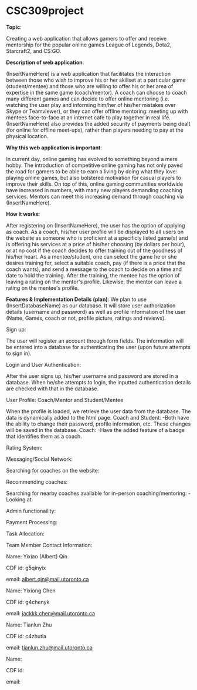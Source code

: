 # CSC309project

**Topic**:

Creating a web application that allows gamers to offer and receive mentorship for the popular online games League of Legends, Dota2, Starcraft2, and CS:GO.


**Description of web application**:

(InsertNameHere) is a web application that facilitates the interaction between those who wish to improve his or her skillset at a particular game (student/mentee) and those who are willing to offer his or her area of expertise in the same game (coach/mentor). A coach can choose to coach many different games and can decide to offer online mentoring (i.e. watching the user play and informing him/her of his/her mistakes over Skype or Teamviewer), or they can offer offline mentoring: meeting up with mentees face-to-face at an internet cafe to play together in real life. (InsertNameHere) also provides the added security of payments being dealt (for online for offline meet-ups), rather than players needing to pay at the physical location. 


**Why this web application is important**:

In current day, online gaming has evolved to something beyond a mere hobby. The introduction of competitive online gaming has not only paved the road for gamers to be able to earn a living by doing what they love: playing online games, but also bolstered motivation for casual players to improve their skills. On top of this, online gaming communities worldwide have increased in numbers, with many new players demanding coaching services. Mentors can meet this increasing demand through coaching via (InsertNameHere).


**How it works**:

After registering on (InsertNameHere), the user has the option of applying as coach. As a coach, his/her user profile will be displayed to all users on the website as someone who is proficient at a specificly listed game(s) and is offering his services at a price of his/her choosing (by dollars per hour), or at no cost if the coach decides to offer training out of the goodness of his/her heart. As a mentee/student, one can select the game he or she desires training for, select a suitable coach, pay (if there is a price that the coach wants), and send a message to the coach to decide on a time and date to hold the training. After the training, the mentee has the option of leaving a rating on the mentor's profile. Likewise, the mentor can leave a rating on the mentee's profile. 


**Features & Implementation Details (plan)**:
We plan to use (InsertDatabaseName) as our database. It will store user authorization details (username and password) as well as profile information of the user (Name, Games, coach or not, profile picture, ratings and reviews).


Sign up:

The user will register an account through form fields. The information will be entered into a database for authenticating the user (upon future attempts to sign in).

Login and User Authentication:

After the user signs up, his/her username and password are stored in a database. When he/she attempts to login, the inputted authentication details are checked with that in the database. 

User Profile: Coach/Mentor and Student/Mentee

When the profile is loaded, we retrieve the user data from the database. The data is dynamically added to the html page.
Coach and Student:
-Both have the ability to change their password, profile information, etc. These changes will be saved in the database.
Coach:
-Have the added feature of a badge that identifies them as a coach. 


Rating System:


Messaging/Social Network:


Searching for coaches on the website:


Recommending coaches:


Searching for nearby coaches available for in-person coaching/mentoring:
-Looking at 

Admin functionaility:


Payment Processing:



Task Allocation:



Team Member Contact Information:

Name: Yixiao (Albert) Qin

CDF id: g5qinyix

email: albert.qin@mail.utoronto.ca


Name: Yixiong Chen

CDF id: g4chenyk

email: jackkk.chen@mail.utoronto.ca


Name: Tianlun Zhu

CDF id: c4zhutia

email: tianlun.zhu@mail.utoronto.ca


Name:

CDF id:

email:
